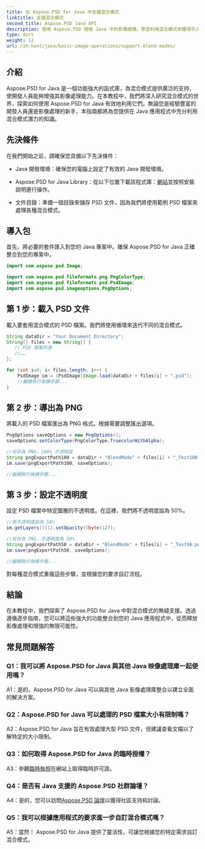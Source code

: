 ```yaml
---
title: 在 Aspose.PSD for Java 中支援混合模式
linktitle: 支援混合模式
second_title: Aspose.PSD Java API
description: 使用 Aspose.PSD 增強 Java 中的影像處理。學習利用混合模式來獲得令人驚嘆的效果。
type: docs
weight: 12
url: /zh-hant/java/basic-image-operations/support-blend-modes/
---
```

## 介紹

Aspose.PSD for Java 是一個功能強大的函式庫，為混合模式提供廣泛的支持，使開發人員能夠增強其影像處理能力。在本教程中，我們將深入研究混合模式的世界，探索如何使用 Aspose.PSD for Java 有效地利用它們。無論您是經驗豐富的開發人員還是影像處理的新手，本指南都將為您提供在 Java 應用程式中充分利用混合模式潛力的知識。

## 先決條件

在我們開始之前，請確保您具備以下先決條件：

- Java 開發環境：確保您的電腦上設定了有效的 Java 開發環境。

- Aspose.PSD for Java Library：從以下位置下載該程式庫：[網站](https://releases.aspose.com/psd/java/)並按照安裝說明進行操作。

- 文件目錄：準備一個目錄來儲存 PSD 文件，因為我們將使用範例 PSD 檔案來處理各種混合模式。

## 導入包

首先，將必要的套件匯入到您的 Java 專案中。確保 Aspose.PSD for Java 正確整合到您的專案中。

```java
import com.aspose.psd.Image;

import com.aspose.psd.fileformats.png.PngColorType;
import com.aspose.psd.fileformats.psd.PsdImage;
import com.aspose.psd.imageoptions.PngOptions;
```

## 第 1 步：載入 PSD 文件

載入要套用混合模式的 PSD 檔案。我們將使用循環來迭代不同的混合模式。

```java
String dataDir = "Your Document Directory";
String[] files = new String[] {
   // PSD 檔案列表
   //……
};

for (int i=0; i< files.length; i++) {
    PsdImage im = (PsdImage)Image.load(dataDir + files[i] + ".psd");
    //繼續執行後續步驟...
}
```

## 第 2 步：導出為 PNG

將載入的 PSD 檔案匯出為 PNG 格式。根據需要調整匯出選項。

```java
PngOptions saveOptions = new PngOptions();
saveOptions.setColorType(PngColorType.TruecolorWithAlpha);

//另存為 PNG，100% 不透明度
String pngExportPath100 = dataDir + "BlendMode" + files[i] + "_Test100.png";
im.save(pngExportPath100, saveOptions);

//繼續執行後續步驟...
```

## 第 3 步：設定不透明度

設定 PSD 檔案中特定圖層的不透明度。在這裡，我們將不透明度設為 50%。

```java
//將不透明度設為 50%
im.getLayers()[1].setOpacity((byte)127);

//另存為 PNG，不透明度為 50%
String pngExportPath50 = dataDir + "BlendMode" + files[i] + "_Test50.png";
im.save(pngExportPath50, saveOptions);

//繼續執行後續步驟...
```

對每種混合模式重複這些步驟，並根據您的要求自訂流程。

## 結論

在本教程中，我們探索了 Aspose.PSD for Java 中對混合模式的無縫支援。透過遵循逐步指南，您可以將這些強大的功能整合到您的 Java 應用程式中，從而釋放影像處理和增強的無限可能性。

## 常見問題解答

### Q1：我可以將 Aspose.PSD for Java 與其他 Java 映像處理庫一起使用嗎？

A1：是的，Aspose.PSD for Java 可以與其他 Java 影像處理庫整合以建立全面的解決方案。

### Q2：Aspose.PSD for Java 可以處理的 PSD 檔案大小有限制嗎？

A2：Aspose.PSD for Java 旨在有效處理大型 PSD 文件，但建議查看文檔以了解特定的大小限制。

### Q3：如何取得 Aspose.PSD for Java 的臨時授權？

 A3：參觀[臨時執照](https://purchase.aspose.com/temporary-license/)在網站上取得臨時許可證。

### Q4：是否有 Java 支援的 Aspose.PSD 社群論壇？

 A4：是的，您可以訪問[Aspose.PSD 論壇](https://forum.aspose.com/c/psd/34)以獲得社區支持和討論。

### Q5：我可以根據應用程式的要求進一步自訂混合模式嗎？

A5：當然！ Aspose.PSD for Java 提供了靈活性，可讓您根據您的特定需求自訂混合模式。